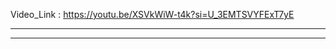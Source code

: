 Video_Link : https://youtu.be/XSVkWiW-t4k?si=U_3EMTSVYFExT7yE

--------------------------------------------------------------------------



--------------------------------------------------------------------------